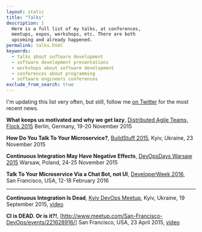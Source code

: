 ```yaml
---
layout: static
title: "Talks"
description: |
  Here is a full list of my talks, at conferences,
  meetups, expos, workshops, etc. There are both
  upcoming and already happened.
permalink: talks.html
keywords:
  - talks about software development
  - software development presentations
  - workshops about software development
  - conferences about programming
  - software engineers conferences
exclude_from_search: true
---
```


I'm updating this list very often, but still,
follow me [on Twitter](https://www.twitter.com/yegor256)
for the most recent news.

**What keeps us motivated and why we get lazy**,
[Distributed Agile Teams, Flock 2015](http://distributed-agile-teams.org/workshops/)
Berlin, Germany,
19-20 November 2015

**How Do You Talk To Your Microservice?**,
[BuildStuff 2015](http://buildstuff.com.ua/),
Kyiv, Ukraine,
23 November 2015

**Continuous Integration May Have Negative Effects**,
[DevOpsDays Warsaw 2015](http://www.devopsdays.org/events/2015-warsaw/)
Warsaw, Poland,
24-25 November 2015

**Talk To Your Microservice Via a Chat Bot, not UI**,
[DeveloperWeek 2016](http://www.developerweek.com/),
San Francisco, USA,
12-18 February 2016

<hr/>

**Continuous Integration Is Dead**,
[Kyiv DevOps Meetup](http://www.meetup.com/Kyiv-DevOps/events/224967053/),
Kyiv, Ukraine,
19 September 2015,
[video](https://www.youtube.com/watch?v=2a2nWELIk-Y)

**CI is DEAD. Or is it?!**,
[http://www.meetup.com/San-Francisco-DevOps/events/221628916/]
San Francisco, USA,
23 April 2015,
[video](https://www.youtube.com/watch?v=3IXk5yEJMIs)
